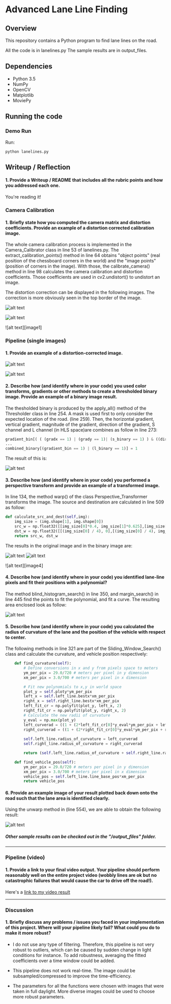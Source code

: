 # Advanced Lane Line Finding

## Overview

This repository contains a Python program to find lane lines on the road.

All the code is in lanelines.py
The sample results are in output_files.

## Dependencies

* Python 3.5
* NumPy
* OpenCV
* Matplotlib
* MoviePy

## Running the code

### Demo Run

Run:

```
python lanelines.py
```

## Writeup / Reflection

#### 1. Provide a Writeup / README that includes all the rubric points and how you addressed each one. 

You're reading it!

### Camera Calibration

#### 1. Briefly state how you computed the camera matrix and distortion coefficients. Provide an example of a distortion corrected calibration image.

The whole camera calibration process is implemented in the Camera_Calibrator class in line 53 of lanelines.py. The  extract_calibration_points() method in line 64 obtains "object points" (real position of the chessboard corners in the world) and the "image points" (position of corners in the image). With those, the calibrate_camera() method in line 98 calculates the camera calibration and distortion coefficients. Those coefficients are used in cv2.undistort() to undistort an image.

The distortion correction can be displayed in the following images. The correction is more obviously seen in the top border of the image.

![alt text](./figures/distorted.jpg "distorted")

![alt text](./figures/undistorted.jpg "corrected")


![alt text][image1]

### Pipeline (single images)

#### 1. Provide an example of a distortion-corrected image.

![alt text](./figures/color.jpg "distorted")

![alt text](./figures/corrected.jpg "corrected")


#### 2. Describe how (and identify where in your code) you used color transforms, gradients or other methods to create a thresholded binary image.  Provide an example of a binary image result.

The thesholded binary is produced by the apply_all() method of the Thresholder class in line 254. A mask is used first to only consider the expected location of the road. (line 259). Then, the horizontal gradient, vertical gradient, magnitude of the gradient, direction of the gradient, S channel and L channel (in HLS space)are combines as follow in line 273:

```python
gradient_bin[( ( (gradx == 1) | (grady == 1)| (s_binary == 1) ) & ((dir_binary == 1) & (mag_binary == 1)) )] = 1
...
combined_binary[(gradient_bin == 1) | (l_binary == 1)] = 1
```
The result of this is:

![alt text](./figures/binary.jpg "binary")

#### 3. Describe how (and identify where in your code) you performed a perspective transform and provide an example of a transformed image.

In line 134, the method warp() of the class Perspective_Transformer transforms the image. The source and destination are calculated in line 509 as follow:

```python
def calculate_src_and_dest(self,img):
    img_size = (img.shape[1], img.shape[0])
    src_w = np.float32([[img_size[0]*0.4, img_size[1]*0.625],[img_size[0] *0.1, img_size[1]], [img_size[0]*0.9725, img_size[1]],[img_size[0]*0.6, img_size[1]*0.625]])
    dst_w = np.float32([[(img_size[0] / 4), 0],[(img_size[0] / 4), img_size[1]],[(img_size[0] * 3 / 4), img_size[1]],[(img_size[0] * 3 / 4), 0]])
    return src_w, dst_w
```

The results in the original image and in the binary image are:

![alt text](./figures/source.jpg "source")
![alt text](./figures/warped.jpg "destination")



![alt text][image4]

#### 4. Describe how (and identify where in your code) you identified lane-line pixels and fit their positions with a polynomial?

The method blind_histogram_search() in line 350, and margin_search() in line 445 find the points to fit the polynomial, and fit a curve.
The resulting area enclosed look as follow:

![alt text](./figures/dest.jpg "fit")

#### 5. Describe how (and identify where in your code) you calculated the radius of curvature of the lane and the position of the vehicle with respect to center.

The following methods in line 321 are part of the Sliding_Window_Search()  class and calculate the curvature, and vehicle position respectively:
```python
    def find_curvature(self):
        # Define conversions in x and y from pixels space to meters
        ym_per_pix = 29.0/720 # meters per pixel in y dimension
        xm_per_pix = 3.0/700 # meters per pixel in x dimension

        # Fit new polynomials to x,y in world space
        plot_y = self.ploty*ym_per_pix
        left_x = self.left_line.bestx*xm_per_pix
        right_x = self.right_line.bestx*xm_per_pix
        left_fit_cr = np.polyfit(plot_y, left_x, 2)
        right_fit_cr = np.polyfit(plot_y, right_x, 2)
        # Calculate the new radii of curvature
        y_eval = np.max(plot_y)
        left_curverad = ((1 + (2*left_fit_cr[0]*y_eval*ym_per_pix + left_fit_cr[1])**2)**1.5) / np.absolute(2*left_fit_cr[0])
        right_curverad = ((1 + (2*right_fit_cr[0]*y_eval*ym_per_pix + right_fit_cr[1])**2)**1.5) / np.absolute(2*right_fit_cr[0])
    
        self.left_line.radius_of_curvature = left_curverad
        self.right_line.radius_of_curvature = right_curverad

        return (self.left_line.radius_of_curvature + self.right_line.radius_of_curvature)/2.0

    def find_vehicle_pos(self):
        ym_per_pix = 29.0/720 # meters per pixel in y dimension
        xm_per_pix = 3.0/700 # meters per pixel in x dimension
        vehicle_pos = self.left_line.line_base_pos*xm_per_pix
        return vehicle_pos
```

#### 6. Provide an example image of your result plotted back down onto the road such that the lane area is identified clearly.

Using the unwarp method in (line 554), we are able to obtain the following result:

![alt text](./output_files/test2.jpg "final result")

##### Other sample results can be checked out in the "/output_files" folder.


---

### Pipeline (video)

#### 1. Provide a link to your final video output.  Your pipeline should perform reasonably well on the entire project video (wobbly lines are ok but no catastrophic failures that would cause the car to drive off the road!).

Here's a [link to my video result](./output_files/project_video.mp4)

---

### Discussion

#### 1. Briefly discuss any problems / issues you faced in your implementation of this project.  Where will your pipeline likely fail?  What could you do to make it more robust?


- I do not use any type of filtering. Therefore, this pipeline is not very robust to outliers, which can be caused by sudden change in light conditions for instance. To add robustness, averaging the fitted coefficients over a time window could be added.

- This pipeline does not work real-time. The image could be subsampled/compressed to improve the time-efficiency.

- The parameters for all the functions were chosen with images that were taken in full daylight. More diverse images could be used to choose more robust parameters.
  
